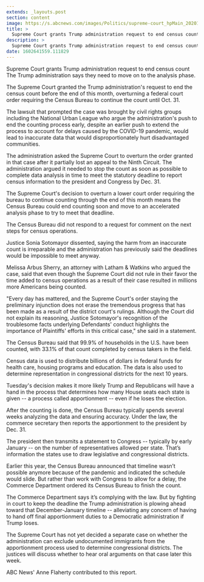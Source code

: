 ```yaml
--- 
extends: _layouts.post 
section: content 
image: https://s.abcnews.com/images/Politics/supreme-court_hpMain_20201010-223526_2_16x9_992.jpg 
title: > 
  Supreme Court grants Trump administration request to end census count 
description: > 
  Supreme Court grants Trump administration request to end census count The Trump administration says they need to move on to the analysis phase.The Supreme Court granted the Trump administration's request to end the census count before the end of this month, overturning a federal court order requiring the Census Bureau to continue the count until Oct. 31.The administration asked the Supreme Court to overturn the order granted in that case after it partially lost an appeal to the Ninth Circuit.The Census Bureau did not respond to a request for comment on the next steps for census operations.After the counting is done, the Census Bureau typically spends several weeks analyzing the data and ensuring accuracy. 
date: 1602641559.111829 
--- 
```

Supreme Court grants Trump administration request to end census count The Trump administration says they need to move on to the analysis phase.

The Supreme Court granted the Trump administration's request to end the census count before the end of this month, overturning a federal court order requiring the Census Bureau to continue the count until Oct. 31.

The lawsuit that prompted the case was brought by civil rights groups including the National Urban League who argue the administration's push to end the counting process early, despite an earlier push to extend the process to account for delays caused by the COVID-19 pandemic, would lead to inaccurate data that would disproportionately hurt disadvantaged communities.

The administration asked the Supreme Court to overturn the order granted in that case after it partially lost an appeal to the Ninth Circuit. The administration argued it needed to stop the count as soon as possible to complete data analysis in time to meet the statutory deadline to report census information to the president and Congress by Dec. 31.

The Supreme Court's decision to overturn a lower court order requiring the bureau to continue counting through the end of this month means the Census Bureau could end counting soon and move to an accelerated analysis phase to try to meet that deadline.

The Census Bureau did not respond to a request for comment on the next steps for census operations.

Justice Sonia Sotomayor dissented, saying the harm from an inaccurate count is irreparable and the administration has previously said the deadlines would be impossible to meet anyway.

Melissa Arbus Sherry, an attorney with Latham & Watkins who argued the case, said that even though the Supreme Court did not rule in their favor the time added to census operations as a result of their case resulted in millions more Americans being counted.

"Every day has mattered, and the Supreme Court's order staying the preliminary injunction does not erase the tremendous progress that has been made as a result of the district court's rulings. Although the Court did not explain its reasoning, Justice Sotomayor's recognition of the troublesome facts underlying Defendants' conduct highlights the importance of Plaintiffs' efforts in this critical case," she said in a statement.

The Census Bureau said that 99.9% of households in the U.S. have been counted, with 33.1% of that count completed by census takers in the field.

Census data is used to distribute billions of dollars in federal funds for health care, housing programs and education. The data is also used to determine representation in congressional districts for the next 10 years.

Tuesday's decision makes it more likely Trump and Republicans will have a hand in the process that determines how many House seats each state is given -- a process called apportionment -- even if he loses the election.

After the counting is done, the Census Bureau typically spends several weeks analyzing the data and ensuring accuracy. Under the law, the commerce secretary then reports the apportionment to the president by Dec. 31.

The president then transmits a statement to Congress -- typically by early January -- on the number of representatives allowed per state. That’s information the states use to draw legislative and congressional districts.

Earlier this year, the Census Bureau announced that timeline wasn’t possible anymore because of the pandemic and indicated the schedule would slide. But rather than work with Congress to allow for a delay, the Commerce Department ordered its Census Bureau to finish the count.

The Commerce Department says it’s complying with the law. But by fighting in court to keep the deadline the Trump administration is plowing ahead toward that December-January timeline -- alleviating any concern of having to hand off final apportionment duties to a Democratic administration if Trump loses.

The Supreme Court has not yet decided a separate case on whether the administration can exclude undocumented immigrants from the apportionment process used to determine congressional districts. The justices will discuss whether to hear oral arguments on that case later this week.

ABC News' Anne Flaherty contributed to this report.